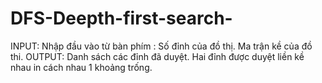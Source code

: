 # DFS-Deepth-first-search-
INPUT:
Nhập đầu vào từ bàn phím :
Số đỉnh của đồ thị.
Ma trận kề của đồ thi.
OUTPUT:
Danh sách các đỉnh đã duyệt. Hai đỉnh được duyệt liền kề nhau in cách nhau 1 khoảng trống.
